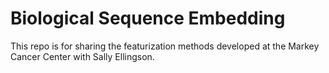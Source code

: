 # Biological Sequence Embedding
This repo is for sharing the featurization methods developed at the Markey Cancer Center with Sally Ellingson.